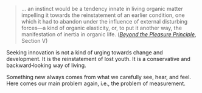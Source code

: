 > ... an instinct would be a tendency innate in living organic matter impelling it towards the reinstatement of an earlier condition, one which it had to abandon under the influence of external disturbing forces—a kind of organic elasticity, or, to put it another way, the manifestation of inertia in organic life. ([_Beyond the Pleasure Principle_](https://www.libraryofsocialscience.com/assets/pdf/freud_beyond_the_pleasure_principle.pdf), Section V)

Seeking innovation is not a kind of urging towards change and development. It is the reinstatement of lost youth. It is a conservative and backward‐looking way of living.

Something new always comes from what we carefully see, hear, and feel. Here comes our main problem again, i.e., the problem of measurement.
